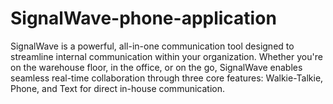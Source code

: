 # SignalWave-phone-application
SignalWave is a powerful, all-in-one communication tool designed to streamline internal communication within your organization. Whether you're on the warehouse floor, in the office, or on the go, SignalWave enables seamless real-time collaboration through three core features: Walkie-Talkie, Phone, and Text for direct in-house communication.
